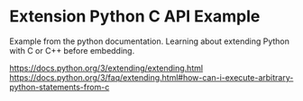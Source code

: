 # Extension Python C API Example

Example from the python documentation. 
Learning about extending Python with C or C++ before embedding.

https://docs.python.org/3/extending/extending.html
https://docs.python.org/3/faq/extending.html#how-can-i-execute-arbitrary-python-statements-from-c